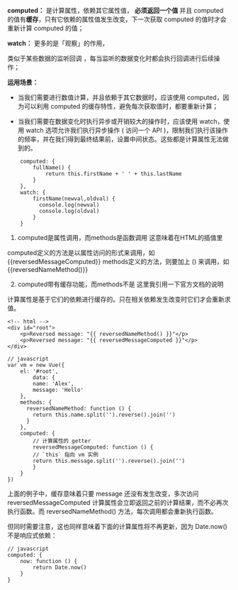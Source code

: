 **computed：** 
是计算属性，依赖其它属性值，
**必须返回一个值**
并且 computed 的值有**缓存**，只有它依赖的属性值发生改变，下一次获取 computed 的值时才会重新计算 computed 的值；

**watch：** 
更多的是「观察」的作用，

类似于某些数据的监听回调 ，每当监听的数据变化时都会执行回调进行后续操作；

**运用场景：**

- 当我们需要进行数值计算，并且依赖于其它数据时，应该使用 computed，因为可以利用 computed 的缓存特性，避免每次获取值时，都要重新计算；

- 当我们需要在数据变化时执行异步或开销较大的操作时，应该使用 watch，使用 watch 选项允许我们执行异步操作 ( 访问一个 API )，限制我们执行该操作的频率，并在我们得到最终结果前，设置中间状态。这些都是计算属性无法做到的。




```
    computed: {
        fullName() {
            return this.firstName + ' ' + this.lastName
        }
    },
    watch: {
        firstName(newval,oldval) {
          console.log(newval)
          console.log(oldval)
        }
    }
```


 1. computed是属性调用，而methods是函数调用
这意味着在HTML的插值里

computed定义的方法是以属性访问的形式来调用，如 {{reversedMessageComputed}}
methods定义的方法，则要加上 () 来调用，如 {{reversedNameMethod()}} 



 2. computed带有缓存功能，而methods不是
这里我引用一下官方文档的说明

计算属性是基于它们的依赖进行缓存的。只在相关依赖发生改变时它们才会重新求值。
```
<!-- html -->
<div id="root">
    <p>Reversed message: "{{ reversedNameMethod() }}"</p>
    <p>Reversed message: "{{ reversedMessageComputed }}"</p>
</div>
```

```
// javascript
var vm = new Vue({
    el: '#root',
        data: {
        name: 'Alex',
        message: 'Hello'
    },
    methods: {
      reversedNameMethod: function () {
        return this.name.split('').reverse().join('')
      }
    },
    computed: {
        // 计算属性的 getter
        reversedMessageComputed: function () {
        // `this` 指向 vm 实例
        return this.message.split('').reverse().join('')
        }
    }
})
```
上面的例子中，缓存意味着只要 message 还没有发生改变，多次访问 reversedMessageComputed 计算属性会立即返回之前的计算结果，而不必再次执行函数。而 reversedNameMethod() 方法，每次调用都会重新执行函数。

但同时需要注意，这也同样意味着下面的计算属性将不再更新，因为 Date.now() 不是响应式依赖：

```
// javascript
computed: {
    now: function () {
        return Date.now()
    }
}
```
